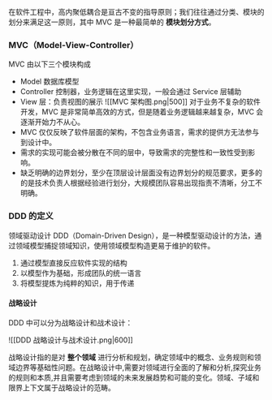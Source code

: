 在软件工程中，高内聚低耦合是亘古不变的指导原则；我们往往通过分类、模块的划分来满足这一原则，其中 MVC 是一种最简单的 **模块划分方式**。
### MVC（Model-View-Controller）
MVC 由以下三个模块构成
- Model 数据库模型
- Controller 控制器，业务逻辑在这里实现，一般会通过 Service 层辅助
- View 层：负责视图的展示
![[MVC 架构图.png|500]]
对于业务不复杂的软件开发，MVC 是非常简单高效的方式，但是随着业务逻辑越来越复杂，MVC 会逐渐开始力不从心。
- MVC 仅仅反映了软件层面的架构，不包含业务语言，需求的提供方无法参与到设计中。
- 需求的实现可能会被分散在不同的层中，导致需求的完整性和一致性受到影响。
- 缺乏明确的边界划分，至少在顶层设计层面没有边界划分的规范要求，更多的的是技术负责人根据经验进行划分，大规模团队容易出现指责不清晰，分工不明确。
### DDD 的定义
领域驱动设计 DDD（Domain-Driven Design），是一种模型驱动设计的方法，通过领域模型捕捉领域知识，使用领域模型构造更易于维护的软件。
1. 通过模型直接反应软件实现的结构
2. 以模型作为基础，形成团队的统一语言
3. 将模型提炼为纯粹的知识，用于传递
#### 战略设计
DDD 中可以分为战略设计和战术设计：

![[DDD 战略设计与战术设计.png|600]]

战略设计指的是对 **整个领域** 进行分析和规划，确定领域中的概念、业务规则和领域边界等基础性问题。在战略设计中,需要对领域进行全面的了解和分析,探究业务的规则和本质,并且需要考虑到领域的未来发展趋势和可能的变化。领域、子域和限界上下文属于战略设计的范畴。